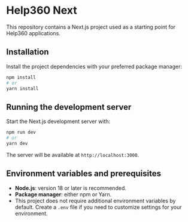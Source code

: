 # Help360 Next

This repository contains a Next.js project used as a starting point for Help360 applications.

## Installation

Install the project dependencies with your preferred package manager:

```bash
npm install
# or
yarn install
```

## Running the development server

Start the Next.js development server with:

```bash
npm run dev
# or
yarn dev
```

The server will be available at `http://localhost:3000`.

## Environment variables and prerequisites

- **Node.js**: version 18 or later is recommended.
- **Package manager**: either npm or Yarn.
- This project does not require additional environment variables by default. Create a `.env` file if you need to customize settings for your environment.

